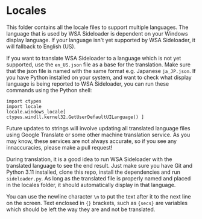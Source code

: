 # Locales
This folder contains all the locale files to support multiple languages. The language that is used by WSA Sideloader is dependent on your Windows display language. If your language isn't yet supported by WSA Sideloader, it will fallback to English (US).

If you want to translate WSA Sideloader to a language which is not yet supported, use the `en_US.json` file as a base for the translation. Make sure that the json file is named with the same format e.g. Japanese `ja_JP.json`. If you have Python installed on your system, and want to check what display language is being reported to WSA Sideloader, you can run these commands using the Python shell:

```
import ctypes
import locale
locale.windows_locale[ ctypes.windll.kernel32.GetUserDefaultUILanguage() ]
```

Future updates to strings will involve updating all translated language files using Google Translate or some other machine translation service. As you may know, these services are not always accurate, so if you see any innaccuracies, please make a pull request!

During translation, it is a good idea to run WSA Sideloader with the translated language to see the end result. Just make sure you have Git and Python 3.11 installed, clone this repo, install the dependencies and run `sideloader.py`. As long as the translated file is properly named and placed in the locales folder, it should automatically display in that language.

You can use the newline character `\n` to put the text after it to the next line on the screen. Text enclosed in `{}` brackets, such as `{secs}` are variables which should be left the way they are and not be translated. 